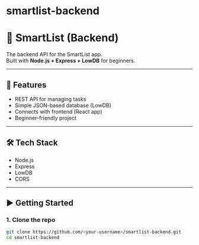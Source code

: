 # smartlist-backend
# 📝 SmartList (Backend)

The backend API for the SmartList app.  
Built with **Node.js + Express + LowDB** for beginners.

---

## 🚀 Features
- REST API for managing tasks
- Simple JSON-based database (LowDB)
- Connects with frontend (React app)
- Beginner-friendly project

---

## 🛠️ Tech Stack
- Node.js
- Express
- LowDB
- CORS

---

## ▶️ Getting Started

### 1. Clone the repo
```bash
git clone https://github.com/<your-username>/smartlist-backend.git
cd smartlist-backend
